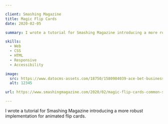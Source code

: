 ```yaml
---

client: Smashing Magazine
title: Magic Flip Cards
date: 2020-02-05

summary: I wrote a tutorial for Smashing Magazine introducing a more robust implementation for animated flip cards.

skills:
  - Web
  - CSS
  - HTML
  - Responsive
  - Accessibility

image:
  src: https://www.datocms-assets.com/18750/1580984039-ace-bet-business-card-262333.jpg
  alt: 12345

url: https://www.smashingmagazine.com/2020/02/magic-flip-cards-common-sizing-problem/

---
```


I wrote a tutorial for Smashing Magazine introducing a more robust implementation for animated flip cards.
